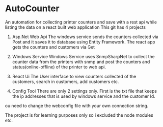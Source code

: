 # AutoCounter
An automation for collecting printer counters and save with a rest api while listing the data on a react built web application
This git has 4 projects
1. Asp.Net Web Api
The windows service sends the counters collected via Post and it saves it to database using Entity Framework.
The react app gets the counters and customers via Get

2. Windows Service
Windows Service uses SnmpSharpNet to collect the counter data from the printers with snmp and post the counters and status(online-offline) of the printer to web api. 

3. React Ui
The User interface to view counters collected of the customers, search in customers, add customers etc.

4. Config Tool
There are only 2 settings only. First is the txt file that keeps the ip addresses that is used by windows service and the customer Id.

ou need to change the webconfig file with your own connection string.

The project is for learning purposes only so i excluded the node modules etc.
